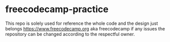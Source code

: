 # freecodecamp-practice
This repo is solely used for reference the whole code and the design just belongs https://www.freecodecamp.org aka freecodecamp if any issues the repository can be changed
according to the respectful owner.

